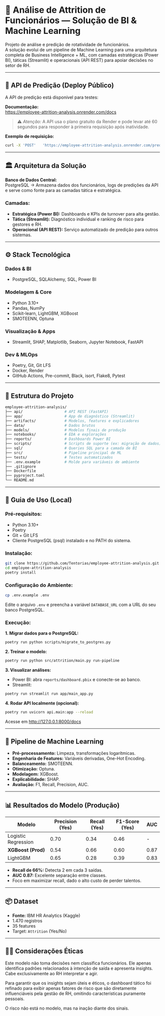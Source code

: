 
# 🧠 Análise de Attrition de Funcionários — Solução de BI & Machine Learning

Projeto de análise e predição de rotatividade de funcionários.  
A solução evolui de um pipeline de Machine Learning para uma arquitetura completa de Business Intelligence + ML, com camadas estratégicas (Power BI), táticas (Streamlit) e operacionais (API REST) para apoiar decisões no setor de RH.

---

## 🚀 API de Predição (Deploy Público)

A API de predição está disponível para testes:

**Documentação:**  
https://employee-attrition-analysis.onrender.com/docs

> ⚠️ *Atenção:* A API usa o plano gratuito da Render e pode levar até 60 segundos para responder à primeira requisição após inatividade.

**Exemplo de requisição:**
```bash
curl -X 'POST'   'https://employee-attrition-analysis.onrender.com/predict'   -H 'accept: application/json'   -H 'Content-Type: application/json'   -d '{ ... }'
```

---

## 🏛️ Arquitetura da Solução

**Banco de Dados Central:**  
PostgreSQL → Armazena dados dos funcionários, logs de predições da API e serve como fonte para as camadas tática e estratégica.

### Camadas:
- **Estratégica (Power BI):** Dashboards e KPIs de turnover para alta gestão.
- **Tática (Streamlit):** Diagnóstico individual e ranking de risco para gestores e RH.
- **Operacional (API REST):** Serviço automatizado de predição para outros sistemas.

---

## ⚙️ Stack Tecnológica

### **Dados & BI**
- PostgreSQL, SQLAlchemy, SQL, Power BI

### **Modelagem & Core**
- Python 3.10+
- Pandas, NumPy
- Scikit-learn, LightGBM, XGBoost
- SMOTEENN, Optuna

### **Visualização & Apps**
- Streamlit, SHAP, Matplotlib, Seaborn, Jupyter Notebook, FastAPI

### **Dev & MLOps**
- Poetry, Git, Git LFS
- Docker, Render
- GitHub Actions, Pre-commit, Black, isort, Flake8, Pytest

---

## 📁 Estrutura do Projeto

```bash
employee-attrition-analysis/
├── api/                   # API REST (FastAPI)
├── app/                   # App de diagnóstico (Streamlit)
├── artifacts/             # Modelos, features e explicadores
├── data/                  # Dados brutos
├── models/                # Modelos finais de produção
├── notebooks/             # EDA e explorações
├── reports/               # Dashboards Power BI
├── scripts/               # Scripts de suporte (ex: migração de dados)
├── sql/                   # Queries SQL para a camada de BI
├── src/                   # Pipeline principal de ML
├── tests/                 # Testes automatizados
├── .env.example           # Molde para variáveis de ambiente
├── .gitignore             
├── Dockerfile             
├── pyproject.toml         
└── README.md
```

---

## 🚀 Guia de Uso (Local)

### **Pré-requisitos:**
- Python 3.10+
- Poetry
- Git + Git LFS
- Cliente PostgreSQL (psql) instalado e no PATH do sistema.

### **Instalação:**
```bash
git clone https://github.com/Tentorias/employee-attrition-analysis.git
cd employee-attrition-analysis
poetry install
```

### **Configuração do Ambiente:**
```bash
cp .env.example .env
```
Edite o arquivo `.env` e preencha a variável `DATABASE_URL` com a URL do seu banco PostgreSQL.

### **Execução:**

**1. Migrar dados para o PostgreSQL:**
```bash
poetry run python scripts/migrate_to_postgres.py
```

**2. Treinar o modelo:**
```bash
poetry run python src/attrition/main.py run-pipeline
```

**3. Visualizar análises:**
- Power BI: abra `reports/dashboard.pbix` e conecte-se ao banco.
- Streamlit:
```bash
poetry run streamlit run app/main_app.py
```

**4. Rodar API localmente (opcional):**
```bash
poetry run uvicorn api.main:app --reload
```

Acesse em http://127.0.0.1:8000/docs

---

## 🔗 Pipeline de Machine Learning

- **Pré-processamento:** Limpeza, transformações logarítmicas.
- **Engenharia de Features:** Variáveis derivadas, One-Hot Encoding.
- **Balanceamento:** SMOTEENN.
- **Otimização:** Optuna.
- **Modelagem:** XGBoost.
- **Explicabilidade:** SHAP.
- **Avaliação:** F1, Recall, Precision, AUC.

---

## 📊 Resultados do Modelo (Produção)

| Modelo              | Precision (Yes) | Recall (Yes) | F1-Score (Yes) | AUC  |
|---------------------|-----------------|--------------|----------------|------|
| Logistic Regression | 0.70            | 0.34         | 0.46           | -    |
| **XGBoost (Prod)**  | 0.54            | 0.66         | 0.60           | 0.87 |
| LightGBM            | 0.65            | 0.28         | 0.39           | 0.83 |

- **Recall de 66%:** Detecta 2 em cada 3 saídas.
- **AUC 0.87:** Excelente separação entre classes.
- Foco em maximizar recall, dado o alto custo de perder talentos.

---

## 📦 Dataset

- **Fonte:** IBM HR Analytics (Kaggle)
- 1.470 registros
- 35 features
- Target: `Attrition` (Yes/No)

---

## 🧑‍⚖️ Considerações Éticas

Este modelo não toma decisões nem classifica funcionários. Ele apenas identifica padrões relacionados à intenção de saída e apresenta insights. Cabe exclusivamente ao RH interpretar e agir.

Para garantir que os insights sejam úteis e éticos, o dashboard tático foi refinado para exibir apenas fatores de risco que são diretamente influenciáveis pela gestão de RH, omitindo características puramente pessoais.

O risco não está no modelo, mas na inação diante dos sinais.
